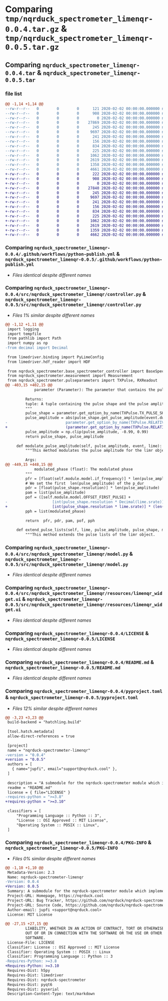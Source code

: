 # Comparing `tmp/nqrduck_spectrometer_limenqr-0.0.4.tar.gz` & `tmp/nqrduck_spectrometer_limenqr-0.0.5.tar.gz`

## Comparing `nqrduck_spectrometer_limenqr-0.0.4.tar` & `nqrduck_spectrometer_limenqr-0.0.5.tar`

### file list

```diff
@@ -1,14 +1,14 @@
--rw-r--r--   0        0        0      121 2020-02-02 00:00:00.000000 nqrduck_spectrometer_limenqr-0.0.4/CHANGELOG.md
--rw-r--r--   0        0        0      908 2020-02-02 00:00:00.000000 nqrduck_spectrometer_limenqr-0.0.4/.github/workflows/python-publish.yml
--rw-r--r--   0        0        0        0 2020-02-02 00:00:00.000000 nqrduck_spectrometer_limenqr-0.0.4/src/nqrduck_spectrometer_limenqr/__init__.py
--rw-r--r--   0        0        0    27869 2020-02-02 00:00:00.000000 nqrduck_spectrometer_limenqr-0.0.4/src/nqrduck_spectrometer_limenqr/controller.py
--rw-r--r--   0        0        0      245 2020-02-02 00:00:00.000000 nqrduck_spectrometer_limenqr-0.0.4/src/nqrduck_spectrometer_limenqr/limenqr.py
--rw-r--r--   0        0        0     9697 2020-02-02 00:00:00.000000 nqrduck_spectrometer_limenqr-0.0.4/src/nqrduck_spectrometer_limenqr/model.py
--rw-r--r--   0        0        0      241 2020-02-02 00:00:00.000000 nqrduck_spectrometer_limenqr-0.0.4/src/nqrduck_spectrometer_limenqr/view.py
--rw-r--r--   0        0        0      156 2020-02-02 00:00:00.000000 nqrduck_spectrometer_limenqr-0.0.4/src/nqrduck_spectrometer_limenqr/resources/limenqr.ini
--rw-r--r--   0        0        0      834 2020-02-02 00:00:00.000000 nqrduck_spectrometer_limenqr-0.0.4/src/nqrduck_spectrometer_limenqr/resources/limenqr_widget.ui
--rw-r--r--   0        0        0      225 2020-02-02 00:00:00.000000 nqrduck_spectrometer_limenqr-0.0.4/.gitignore
--rw-r--r--   0        0        0     1062 2020-02-02 00:00:00.000000 nqrduck_spectrometer_limenqr-0.0.4/LICENSE
--rw-r--r--   0        0        0     2619 2020-02-02 00:00:00.000000 nqrduck_spectrometer_limenqr-0.0.4/README.md
--rw-r--r--   0        0        0     1358 2020-02-02 00:00:00.000000 nqrduck_spectrometer_limenqr-0.0.4/pyproject.toml
--rw-r--r--   0        0        0     4661 2020-02-02 00:00:00.000000 nqrduck_spectrometer_limenqr-0.0.4/PKG-INFO
+-rw-r--r--   0        0        0      222 2020-02-02 00:00:00.000000 nqrduck_spectrometer_limenqr-0.0.5/CHANGELOG.md
+-rw-r--r--   0        0        0      908 2020-02-02 00:00:00.000000 nqrduck_spectrometer_limenqr-0.0.5/.github/workflows/python-publish.yml
+-rw-r--r--   0        0        0        0 2020-02-02 00:00:00.000000 nqrduck_spectrometer_limenqr-0.0.5/src/nqrduck_spectrometer_limenqr/__init__.py
+-rw-r--r--   0        0        0    27840 2020-02-02 00:00:00.000000 nqrduck_spectrometer_limenqr-0.0.5/src/nqrduck_spectrometer_limenqr/controller.py
+-rw-r--r--   0        0        0      245 2020-02-02 00:00:00.000000 nqrduck_spectrometer_limenqr-0.0.5/src/nqrduck_spectrometer_limenqr/limenqr.py
+-rw-r--r--   0        0        0     9697 2020-02-02 00:00:00.000000 nqrduck_spectrometer_limenqr-0.0.5/src/nqrduck_spectrometer_limenqr/model.py
+-rw-r--r--   0        0        0      241 2020-02-02 00:00:00.000000 nqrduck_spectrometer_limenqr-0.0.5/src/nqrduck_spectrometer_limenqr/view.py
+-rw-r--r--   0        0        0      156 2020-02-02 00:00:00.000000 nqrduck_spectrometer_limenqr-0.0.5/src/nqrduck_spectrometer_limenqr/resources/limenqr.ini
+-rw-r--r--   0        0        0      834 2020-02-02 00:00:00.000000 nqrduck_spectrometer_limenqr-0.0.5/src/nqrduck_spectrometer_limenqr/resources/limenqr_widget.ui
+-rw-r--r--   0        0        0      225 2020-02-02 00:00:00.000000 nqrduck_spectrometer_limenqr-0.0.5/.gitignore
+-rw-r--r--   0        0        0     1062 2020-02-02 00:00:00.000000 nqrduck_spectrometer_limenqr-0.0.5/LICENSE
+-rw-r--r--   0        0        0     2619 2020-02-02 00:00:00.000000 nqrduck_spectrometer_limenqr-0.0.5/README.md
+-rw-r--r--   0        0        0     1359 2020-02-02 00:00:00.000000 nqrduck_spectrometer_limenqr-0.0.5/pyproject.toml
+-rw-r--r--   0        0        0     4662 2020-02-02 00:00:00.000000 nqrduck_spectrometer_limenqr-0.0.5/PKG-INFO
```

### Comparing `nqrduck_spectrometer_limenqr-0.0.4/.github/workflows/python-publish.yml` & `nqrduck_spectrometer_limenqr-0.0.5/.github/workflows/python-publish.yml`

 * *Files identical despite different names*

### Comparing `nqrduck_spectrometer_limenqr-0.0.4/src/nqrduck_spectrometer_limenqr/controller.py` & `nqrduck_spectrometer_limenqr-0.0.5/src/nqrduck_spectrometer_limenqr/controller.py`

 * *Files 1% similar despite different names*

```diff
@@ -1,12 +1,11 @@
 import logging
 import tempfile
 from pathlib import Path
 import numpy as np
-from decimal import Decimal
 
 from limedriver.binding import PyLimeConfig
 from limedriver.hdf_reader import HDF
 
 from nqrduck_spectrometer.base_spectrometer_controller import BaseSpectrometerController
 from nqrduck_spectrometer.measurement import Measurement
 from nqrduck_spectrometer.pulseparameters import TXPulse, RXReadout
@@ -403,15 +402,15 @@
             parameter (Parameter): The parameter that contains the pulse shape and amplitude
         
         Returns:
         tuple: A tuple containing the pulse shape and the pulse amplitude
         """
         pulse_shape = parameter.get_option_by_name(TXPulse.TX_PULSE_SHAPE).value
         pulse_amplitude = abs(pulse_shape.get_pulse_amplitude(event.duration)) * \
-                          parameter.get_option_by_name(TXPulse.RELATIVE_AMPLITUDE).value
+                          (parameter.get_option_by_name(TXPulse.RELATIVE_AMPLITUDE).value / 100)
         pulse_amplitude = np.clip(pulse_amplitude, -0.99, 0.99)
         return pulse_shape, pulse_amplitude
 
     def modulate_pulse_amplitude(self, pulse_amplitude, event, lime):
         """This method modulates the pulse amplitude for the limr object. We need to do this to have the pulse at IF frequency instead  of LO frequency.
         
         Args:
@@ -449,15 +448,15 @@
             modulated_phase (float): The modulated phase
         """
         pfr = [float(self.module.model.if_frequency)] * len(pulse_amplitude)
         # We set the first  len(pulse_amplitude) of the p_dur 
         pdr = [float(pulse_shape.resolution)] * len(pulse_amplitude)
         pam = list(pulse_amplitude)
         pof = ([self.module.model.OFFSET_FIRST_PULSE] +
-                    [int(pulse_shape.resolution * Decimal(lime.srate))] * (len(pulse_amplitude) - 1))
+                    [int(pulse_shape.resolution * lime.srate)] * (len(pulse_amplitude) - 1))
         pph = list(modulated_phase)
 
         return  pfr, pdr, pam, pof, pph
 
     def extend_pulse_lists(self, lime, pulse_amplitude, pulse_shape, modulated_phase):
         """This method extends the pulse lists of the limr object.
```

### Comparing `nqrduck_spectrometer_limenqr-0.0.4/src/nqrduck_spectrometer_limenqr/model.py` & `nqrduck_spectrometer_limenqr-0.0.5/src/nqrduck_spectrometer_limenqr/model.py`

 * *Files identical despite different names*

### Comparing `nqrduck_spectrometer_limenqr-0.0.4/src/nqrduck_spectrometer_limenqr/resources/limenqr_widget.ui` & `nqrduck_spectrometer_limenqr-0.0.5/src/nqrduck_spectrometer_limenqr/resources/limenqr_widget.ui`

 * *Files identical despite different names*

### Comparing `nqrduck_spectrometer_limenqr-0.0.4/LICENSE` & `nqrduck_spectrometer_limenqr-0.0.5/LICENSE`

 * *Files identical despite different names*

### Comparing `nqrduck_spectrometer_limenqr-0.0.4/README.md` & `nqrduck_spectrometer_limenqr-0.0.5/README.md`

 * *Files identical despite different names*

### Comparing `nqrduck_spectrometer_limenqr-0.0.4/pyproject.toml` & `nqrduck_spectrometer_limenqr-0.0.5/pyproject.toml`

 * *Files 12% similar despite different names*

```diff
@@ -3,23 +3,23 @@
 build-backend = "hatchling.build"
 
 [tool.hatch.metadata]
 allow-direct-references = true
 
 [project]
 name = "nqrduck-spectrometer-limenqr"
-version = "0.0.4"
+version = "0.0.5"
 authors = [
   { name="jupfi", email="support@nqrduck.cool" },
 ]
 
 description = "A submodule for the nqrduck-spectrometer module which implements the functionality for the LimeNQR spectrometer."
 readme = "README.md"
 license = { file="LICENSE" }
-requires-python = ">=3.8"
+requires-python = ">=3.10"
 
 classifiers = [
     "Programming Language :: Python :: 3",
     "License :: OSI Approved :: MIT License",
     "Operating System :: POSIX :: Linux",
 ]
```

### Comparing `nqrduck_spectrometer_limenqr-0.0.4/PKG-INFO` & `nqrduck_spectrometer_limenqr-0.0.5/PKG-INFO`

 * *Files 0% similar despite different names*

```diff
@@ -1,10 +1,10 @@
 Metadata-Version: 2.3
 Name: nqrduck-spectrometer-limenqr
-Version: 0.0.4
+Version: 0.0.5
 Summary: A submodule for the nqrduck-spectrometer module which implements the functionality for the LimeNQR spectrometer.
 Project-URL: Homepage, https://nqrduck.cool
 Project-URL: Bug Tracker, https://github.com/nqrduck/nqrduck-spectrometer-limenqr/issues
 Project-URL: Source Code, https://github.com/nqrduck/nqrduck-spectrometer-limenqr
 Author-email: jupfi <support@nqrduck.cool>
 License: MIT License
         
@@ -27,15 +27,15 @@
         LIABILITY, WHETHER IN AN ACTION OF CONTRACT, TORT OR OTHERWISE, ARISING FROM,
         OUT OF OR IN CONNECTION WITH THE SOFTWARE OR THE USE OR OTHER DEALINGS IN THE
         SOFTWARE.
 License-File: LICENSE
 Classifier: License :: OSI Approved :: MIT License
 Classifier: Operating System :: POSIX :: Linux
 Classifier: Programming Language :: Python :: 3
-Requires-Python: >=3.8
+Requires-Python: >=3.10
 Requires-Dist: h5py
 Requires-Dist: limedriver
 Requires-Dist: nqrduck-spectrometer
 Requires-Dist: pyqt6
 Requires-Dist: pyserial
 Description-Content-Type: text/markdown
```

